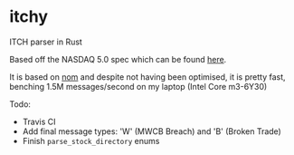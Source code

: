 # itchy

ITCH parser in Rust 

Based off the NASDAQ 5.0 spec which can be found [here](http://www.nasdaqtrader.com/content/technicalsupport/specifications/dataproducts/NQTVITCHSpecification_5.0.pdf).

It is based on [nom](http://github.com/geal/nom) and despite not having been optimised, it
is pretty fast, benching 1.5M messages/second on my laptop (Intel Core m3-6Y30)

Todo:
* Travis CI
* Add final message types: 'W' (MWCB Breach) and 'B' (Broken Trade)
* Finish `parse_stock_directory` enums
